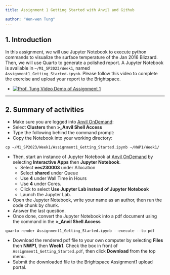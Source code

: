```yaml
---
title: Assignment 1 Getting Started with Anvil and Github

author: "Wen-wen Tung"
---
```


## 1. Introduction

In this assignment, we will use Jupyter Notebook to execute python commands to visualize the surface temperature of the Jan 2016 Blizzard. Then, we will use Quarto to generate a polished report. A Jupyter Notebook is available in `~/M1_SP2023/Week1`, named `Assignment1_Getting_Started.ipynb`. Please follow this video to complete the exercise and upload your report to the Brightspace.

 - [![Prof. Tung Video Demo of Assignment 1](http://img.youtube.com/vi/YOUTUBE_VIDEO_ID_HERE/0.jpg)](http://www.youtube.com/watch?v=YOUTUBE_VIDEO_ID_HERE "Video Title")
 
---

## 2. Summary of activities

 -  Make sure you are logged into [Anvil OnDemand](https://ondemand.anvil.rcac.purdue.edu/):
 -  Select **Clusters** then **\>\_Anvil Shell Access**
 -  Type the following behind the command prompt:
 -  Copy the Notebook into your working directory:
```
cp ~/M1_SP2023/Week1/Assignment1_Getting_Started.ipynb ~/NWP1/Week1/
```
 -  Then, start an instance of Jupyter Notebook at [Anvil OnDemand](https://ondemand.anvil.rcac.purdue.edu/) by selecting **Interactive Apps** then **Jupyter Notebook**.
     -  Select **ees230003** under Allocation
     -  Select **shared** under Queue 
     -  Use **4** under Wall Time in Hours
     -  Use **4** under Cores. 
     -  Click to select **Use Jupyter Lab instead of Jupyter Notebook**
     -  Launch the Jupyter Lab.
 -  Open the Jupyter Notebook, write your name as an author, then run the code chunk by chunk.
 -  Answer the last question.
 -  Once done, convert the Jupyter Notebook into a pdf document using the command in the **\>\_Anvil Shell Access**
 ```
 quarto render Assignment1_Getting_Started.ipynb --execute --to pdf
 ```
 - Download the rendered pdf file to your own computer by selecting **Files** then **NWP1**, then **Week1**. Check the box in front of `Assignment1_Getting_Started.pdf`, then click **Download** from the top menu.
 - Submit the downloaded file to the Brightspace Assignment1 upload portal.